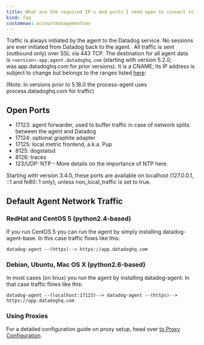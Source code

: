 ```yaml
---
title: What are the required IP's and ports I need open to connect to the Datadog service?
kind: faq
customnav: accountmanagementnav
---
```


Traffic is always initiated by the agent to the Datadog service. No sessions are ever initiated from Datadog back to the agent. 
All traffic is sent (outbound only) over SSL via 443 TCP.
The destination for all agent data is `<version>-app.agent.datadoghq.com` (starting with version 5.2.0; was app.datadoghq.com for prior versions). It is a CNAME; its IP address is subject to change but belongs to the ranges listed [here](/agent/proxy):

(Note: In versions prior to 5.18.0 the process-agent uses process.datadoghq.com for traffic)

## Open Ports

* 17123: agent forwarder, used to buffer traffic in case of network splits between the agent and Datadog
* 17124: optional graphite adapter
* 17125: local metric frontend, a.k.a. Pup
* 8125: dogstatsd
* 8126: traces
* 123/UDP: NTP - More details on the importance of NTP here.

Starting with version 3.4.0, these ports are available on localhost (127.0.0.1, ::1 and fe80::1 only), unless non_local_traffic is set to true.

## Default Agent Network Traffic

### RedHat and CentOS 5 (python2.4-based)

If you run CentOS 5 you can run the agent by simply installing datadog-agent-base. In this case traffic flows like this:
```
datadog-agent --(https)--> https://app.datadoghq.com
```

### Debian, Ubuntu, Mac OS X (python2.6-based)

In most cases (on linux) you run the agent by installing datadog-agent: In that case traffic flows like this:
```
datadog-agent --(localhost:17123)--> datadog-agent --(https)--> https://app.datadoghq.com
```

### Using Proxies

For a detailed configuration guide on proxy setup, head over [to Proxy Configuration](/account_management/faq/can-i-use-a-proxy-to-connect-my-servers-to-datadog).